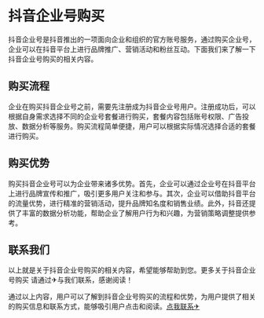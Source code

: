 # 抖音企业号购买

抖音企业号是抖音推出的一项面向企业和组织的官方账号服务，通过购买企业号，企业可以在抖音平台上进行品牌推广、营销活动和粉丝互动。下面我们来了解一下抖音企业号购买的相关内容。

## 购买流程

企业在购买抖音企业号之前，需要先注册成为抖音企业号用户。注册成功后，可以根据自身需求选择不同的企业号套餐进行购买，套餐内容包括账号权限、广告投放、数据分析等服务。购买流程简单便捷，用户可以根据实际情况选择合适的套餐进行购买。

## 购买优势

购买抖音企业号可以为企业带来诸多优势。首先，企业可以通过企业号在抖音平台上进行品牌宣传和推广，吸引更多用户关注和参与。其次，企业可以借助抖音平台的流量优势，进行精准的营销活动，提升品牌知名度和销售业绩。此外，抖音还提供了丰富的数据分析功能，帮助企业了解用户行为和兴趣，为营销策略调整提供参考。

## 联系我们

以上就是关于抖音企业号购买的相关内容，希望能够帮助到您。更多关于抖音企业号购买 请通过✈与我们联系，感谢阅读！

通过以上内容，用户可以了解到抖音企业号购买的流程和优势，为用户提供了相关的购买信息和联系方式，能够吸引用户点击和阅读。[点我联系✈](https://auth.G208.com)